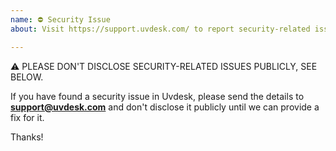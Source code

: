 ```yaml
---
name: ⛔ Security Issue
about: Visit https://support.uvdesk.com/ to report security-related issues

---
```


⚠ PLEASE DON'T DISCLOSE SECURITY-RELATED ISSUES PUBLICLY, SEE BELOW.

If you have found a security issue in Uvdesk, please send the details to **support@uvdesk.com** and don't disclose it publicly until we can provide a fix for it.

Thanks!
